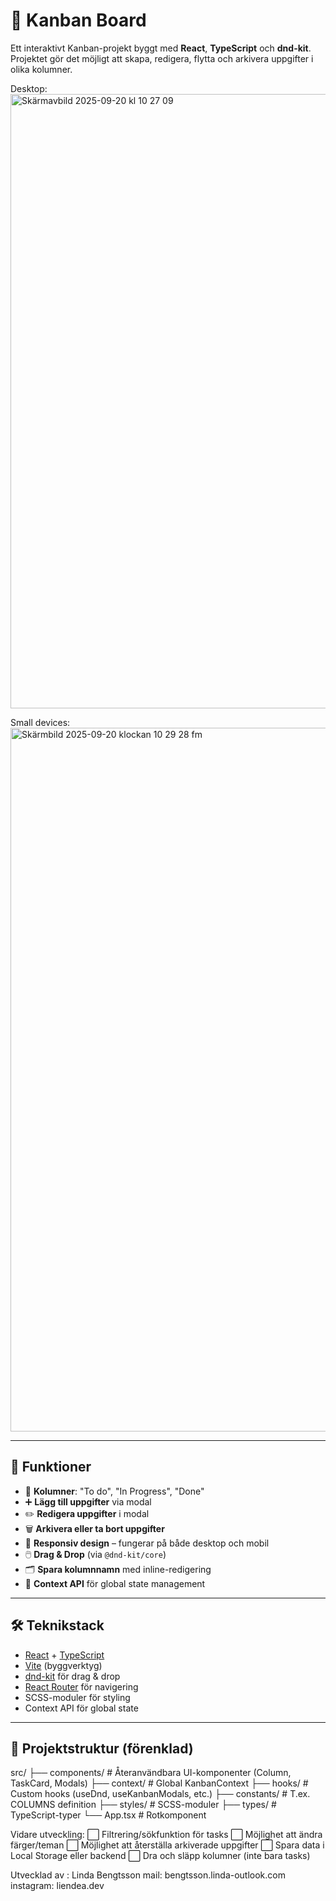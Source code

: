 # 📝 Kanban Board

Ett interaktivt Kanban-projekt byggt med **React**, **TypeScript** och **dnd-kit**.  
Projektet gör det möjligt att skapa, redigera, flytta och arkivera uppgifter i olika kolumner.

Desktop:
<img width="1911" height="983" alt="Skärmavbild 2025-09-20 kl  10 27 09" src="https://github.com/user-attachments/assets/b8ad0d70-dacc-46d7-81da-491b21a6f04f" />

Small devices:
<img width="612" height="1126" alt="Skärmbild 2025-09-20 klockan 10 29 28 fm" src="https://github.com/user-attachments/assets/47656bc5-bffe-4e29-bfcf-f0ce7547b7be" />

---

## 🚀 Funktioner

- 📌 **Kolumner**: "To do", "In Progress", "Done"  
- ➕ **Lägg till uppgifter** via modal
- ✏️ **Redigera uppgifter** i modal
- 🗑️ **Arkivera eller ta bort uppgifter**
- 📱 **Responsiv design** – fungerar på både desktop och mobil
- 🖱️ **Drag & Drop** (via `@dnd-kit/core`)
- 🗂️ **Spara kolumnnamn** med inline-redigering
- 💾 **Context API** för global state management

---

## 🛠️ Teknikstack

- [React](https://reactjs.org/) + [TypeScript](https://www.typescriptlang.org/)
- [Vite](https://vitejs.dev/) (byggverktyg)
- [dnd-kit](https://dndkit.com/) för drag & drop
- [React Router](https://reactrouter.com/) för navigering
- SCSS-moduler för styling
- Context API för global state

---

## 📂 Projektstruktur (förenklad)

src/
├── components/ # Återanvändbara UI-komponenter (Column, TaskCard, Modals)
├── context/ # Global KanbanContext
├── hooks/ # Custom hooks (useDnd, useKanbanModals, etc.)
├── constants/ # T.ex. COLUMNS definition
├── styles/ # SCSS-moduler
├── types/ # TypeScript-typer
└── App.tsx # Rotkomponent


Vidare utveckling:
⬜ Filtrering/sökfunktion för tasks
⬜ Möjlighet att ändra färger/teman
⬜ Möjlighet att återställa arkiverade uppgifter
⬜ Spara data i Local Storage eller backend
⬜ Dra och släpp kolumner (inte bara tasks)


Utvecklad av : Linda Bengtsson
mail: bengtsson.linda-outlook.com
instagram: liendea.dev

